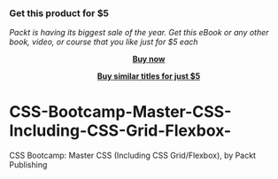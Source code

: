 
### Get this product for $5

<i>Packt is having its biggest sale of the year. Get this eBook or any other book, video, or course that you like just for $5 each</i>


<b><p align='center'>[Buy now](https://packt.link/9781800202801)</p></b>


<b><p align='center'>[Buy similar titles for just $5](https://subscription.packtpub.com/search)</p></b>


# CSS-Bootcamp-Master-CSS-Including-CSS-Grid-Flexbox-
CSS Bootcamp: Master CSS (Including CSS Grid/Flexbox), by Packt Publishing
